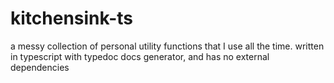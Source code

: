 # kitchensink-ts
a messy collection of personal utility functions that I use all the time. written in typescript with typedoc docs generator, and has no external dependencies
